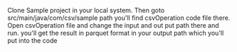 Clone Sample project in your local system.
Then goto src/main/java/com/csv/sample path you'll find csvOperation code file there.
Open csvOperation file and change the input and out put path there and run.
you'll get the result in parquet format in your output path which you'll put into the code
